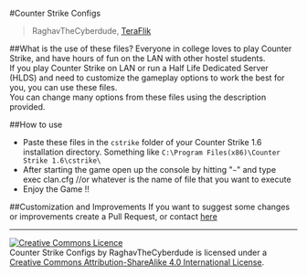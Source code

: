 #Counter Strike Configs
>RaghavTheCyberdude, [TeraFlik](http://www.teraflik.com)

##What is the use of these files?
Everyone in college loves to play Counter Strike, and have hours of fun on the LAN with other hostel students.  
If you play Counter Strike on LAN or run a Half Life Dedicated Server (HLDS) and need to customize the gameplay options to work the best for you, you can use these files.  
You can change many options from these files using the description provided.

##How to use
- Paste these files in the `cstrike` folder of your Counter Strike 1.6 installation directory. Something like  `C:\Program Files(x86)\Counter Strike 1.6\cstrike\`
- After starting the game open up the console by hitting "`~`" and type  
      exec clan.cfg
      //or whatever is the name of file that you want to execute
- Enjoy the Game !!

##Customization and Improvements
If you want to suggest some changes or improvements create a Pull Request, or contact [here](http://blog.teraflik.com/p/contact.html)  





 
___
<a rel="license" href="http://creativecommons.org/licenses/by-sa/4.0/"><img alt="Creative Commons Licence" style="border-width:0" src="https://i.creativecommons.org/l/by-sa/4.0/88x31.png" /></a><br /><span xmlns:dct="http://purl.org/dc/terms/" href="http://purl.org/dc/dcmitype/Text" property="dct:title" rel="dct:type">Counter Strike Configs</span> by <span xmlns:cc="http://creativecommons.org/ns#" property="cc:attributionName">RaghavTheCyberdude</span> is licensed under a <a rel="license" href="http://creativecommons.org/licenses/by-sa/4.0/">Creative Commons Attribution-ShareAlike 4.0 International License</a>.
